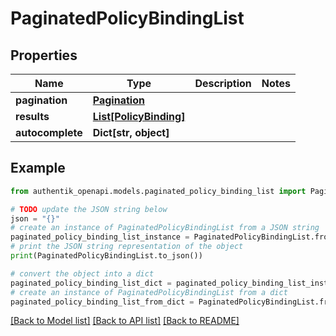 # PaginatedPolicyBindingList


## Properties

Name | Type | Description | Notes
------------ | ------------- | ------------- | -------------
**pagination** | [**Pagination**](Pagination.md) |  | 
**results** | [**List[PolicyBinding]**](PolicyBinding.md) |  | 
**autocomplete** | **Dict[str, object]** |  | 

## Example

```python
from authentik_openapi.models.paginated_policy_binding_list import PaginatedPolicyBindingList

# TODO update the JSON string below
json = "{}"
# create an instance of PaginatedPolicyBindingList from a JSON string
paginated_policy_binding_list_instance = PaginatedPolicyBindingList.from_json(json)
# print the JSON string representation of the object
print(PaginatedPolicyBindingList.to_json())

# convert the object into a dict
paginated_policy_binding_list_dict = paginated_policy_binding_list_instance.to_dict()
# create an instance of PaginatedPolicyBindingList from a dict
paginated_policy_binding_list_from_dict = PaginatedPolicyBindingList.from_dict(paginated_policy_binding_list_dict)
```
[[Back to Model list]](../README.md#documentation-for-models) [[Back to API list]](../README.md#documentation-for-api-endpoints) [[Back to README]](../README.md)


